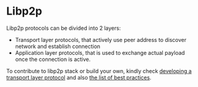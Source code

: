 # Libp2p

Libp2p protocols can be divided into 2 layers:

- Transport layer protocols, that actively use peer address to discover network and establish connection
- Application layer protocols, that is used to exchange actual payload once the connection is active.

To contribute to libp2p stack or build your own, kindly check [developing a transport layer protocol](./transport-layer.md) and also [the list of best practices](./best-practices.md).
